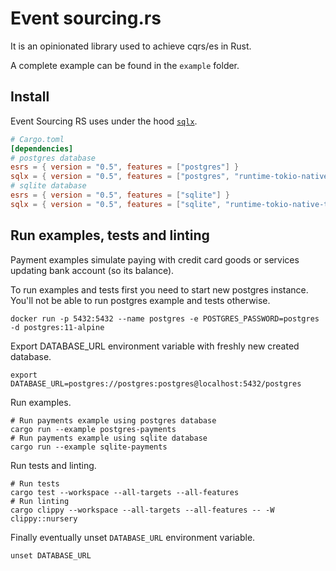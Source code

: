 # Event sourcing.rs

It is an opinionated library used to achieve cqrs/es in Rust.

A complete example can be found in the `example` folder.

## Install

Event Sourcing RS uses under the hood [`sqlx`].

[`sqlx`]: https://github.com/launchbadge/sqlx

```toml
# Cargo.toml
[dependencies]
# postgres database
esrs = { version = "0.5", features = ["postgres"] }
sqlx = { version = "0.5", features = ["postgres", "runtime-tokio-native-tls", "uuid", "json", "chrono"] }
# sqlite database
esrs = { version = "0.5", features = ["sqlite"] }
sqlx = { version = "0.5", features = ["sqlite", "runtime-tokio-native-tls", "uuid", "json", "chrono"] }
```

## Run examples, tests and linting

Payment examples simulate paying with credit card goods or services updating bank account (so its balance).

To run examples and tests first you need to start new postgres instance. You'll not be able to run postgres example and
tests otherwise.

```shell
docker run -p 5432:5432 --name postgres -e POSTGRES_PASSWORD=postgres -d postgres:11-alpine
```

Export DATABASE_URL environment variable with freshly new created database.

```shell
export DATABASE_URL=postgres://postgres:postgres@localhost:5432/postgres
```

Run examples.

```shell
# Run payments example using postgres database
cargo run --example postgres-payments
# Run payments example using sqlite database
cargo run --example sqlite-payments
```

Run tests and linting.

```shell
# Run tests
cargo test --workspace --all-targets --all-features
# Run linting
cargo clippy --workspace --all-targets --all-features -- -W clippy::nursery
```

Finally eventually unset `DATABASE_URL` environment variable.

```shell
unset DATABASE_URL
```
